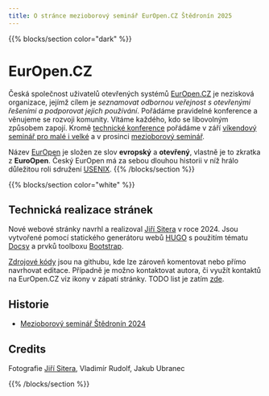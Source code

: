 ```yaml
---
title: O stránce mezioborový seminář EurOpen.CZ Štědronín 2025
---
```


{{% blocks/section color="dark" %}}
# EurOpen.CZ
Česká společnost uživatelů otevřených systémů [EurOpen.CZ](https://www.europen.cz/) je nezisková organizace, jejímž cílem je *seznamovat odbornou veřejnost s otevřenými řešeními a podporovat jejich používání*. Pořádáme pravidelné konference a věnujeme se rozvoji komunity. Vítáme každého, kdo se libovolným způsobem zapojí. Kromě [technické konference](https://56.europen.cz/) pořádáme v září [víkendový seminář pro malé i velké](https://nectiny.europen.cz) a v prosinci [mezioborový seminář](https://www.europen.cz/node/90).

Název [EurOpen](https://www.europen.cz/) je složen ze slov  **evropský** a **otevřený**, vlastně je to zkratka z **EuroOpen**. Český EurOpen má za sebou dlouhou historii v níž hrálo důležitou roli sdružení [USENIX](https://www.usenix.org/).
{{% /blocks/section %}}

{{% blocks/section color="white" %}}
## Technická realizace stránek
Nové webové stránky navrhl a realizoval [Jiří Sitera](https://siterovi.cz/jiri/) v roce 2024. Jsou vytvořené pomocí statického generátoru webů [HUGO](https://gohugo.io) s použitím tématu [Docsy](https://www.docsy.dev/) a prvků toolboxu [Bootstrap](https://getbootstrap.com/).

[Zdrojové kódy](https://github.com/europen-cz/stedronin) jsou na githubu, kde lze zároveň komentovat nebo přímo navrhovat editace. Případně je možno kontaktovat autora, či využít kontaktů na EurOpen.CZ viz ikony v zápatí stránky. TODO list je zatím [zde](https://siterovi.cz/news/europen.cz/).

## Historie

- [Mezioborový seminář Štědronín 2024](/2024)

## Credits
Fotografie [Jiří Sitera](https://siterovi.cz/jiri/), Vladimír Rudolf, Jakub Ubranec

{{% /blocks/section %}}

